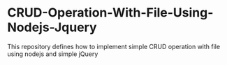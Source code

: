 # CRUD-Operation-With-File-Using-Nodejs-Jquery
This repository defines how to implement simple CRUD operation with file using nodejs and simple jQuery
